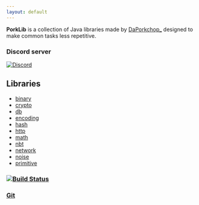 ```yaml
---
layout: default
---
```


**PorkLib** is a collection of Java libraries made by [DaPorkchop_](https://daporkchop.net) designed to make common tasks less repetitive.  

### Discord server  
[![Discord](https://img.shields.io/discord/428813657816956929.svg)](https://discord.gg/FrBHHCk)

## Libraries

- [binary](https://github.com/PorkLib/PorkLib/tree/master/binary)
- [crypto](https://github.com/PorkLib/PorkLib/tree/master/crypto)
- [db](https://github.com/PorkLib/PorkLib/tree/master/db)
- [encoding](https://github.com/PorkLib/PorkLib/tree/master/encoding)
- [hash](https://github.com/PorkLib/PorkLib/tree/master/hash)
- [http](https://github.com/PorkLib/PorkLib/tree/master/http)
- [math](https://github.com/PorkLib/PorkLib/tree/master/math)
- [nbt](https://github.com/PorkLib/PorkLib/tree/master/nbt)
- [network](https://github.com/PorkLib/PorkLib/tree/master/network)
- [noise](https://github.com/PorkLib/PorkLib/tree/master/noise)
- [primitive](https://github.com/PorkLib/PorkLib/tree/master/primitive)

###  [![Build Status](https://jenkins.daporkchop.net/job/PorkLib/badge/icon)](https://jenkins.daporkchop.net/job/PorkLib/)

### [Git](https://git.daporkchop.net/PorkLib)
